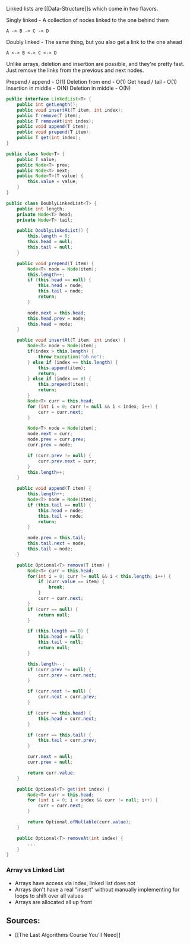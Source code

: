 Linked lists are [[Data-Structure]]s which come in two flavors.

Singly linked - A collection of nodes linked to the one behind them
```
A -> B -> C -> D
```

Doubly linked - The same thing, but you also get a link to the one ahead
```
A <-> B <-> C <-> D
```

Unlike arrays, deletion and insertion are possible, and they're pretty fast. Just remove the links from the previous and next nodes.

Prepend / append - O(1)
Deletion from end - O(1)
Get head / tail - O(1)
Insertion in middle - O(N)
Deletion in middle - O(N)

```java
public interface LinkedList<T> {
    public int getLength();
    public void insertAt(T item, int index);
    public T remove(T item);
    public T removeAt(int index);
    public void append(T item);
    public void prepend(T item);
    public T get(int index);
}
```

```java
public class Node<T> {
    public T value;
    public Node<T> prev;
    public Node<T> next;
    public Node<T>(T value) {
        this.value = value;
    }
}

public class DoublyLinkedList<T> {
    public int length;
    private Node<T> head;
    private Node<T> tail;

    public DoublyLinkedList() {
        this.length = 0;
        this.head = null;
        this.tail = null;
    }

    public void prepend(T item) {
        Node<T> node = Node(item);
        this.length++;
        if (this.head == null) {
            this.head = node;
            this.tail = node;
            return;
        }

        node.next = this.head;
        this.head.prev = node;
        this.head = node;
    }

    public void insertAt(T item, int index) {
        Node<T> node = Node(item);
        if(index > this.length) {
            throw Exception("oh no");
        } else if (index == this.length) {
            this.append(item);
            return;
        } else if (index == 0) {
            this.prepend(item);
            return;
        }
        Node<T> curr = this.head;
        for (int i = 0; curr != null && i < index; i++) {
            curr = curr.next;
        }

        Node<T> node = Node(item);
        node.next = curr;
        node.prev = curr.prev;
        curr.prev = node;

        if (curr.prev != null) {
            curr.prev.next = curr;
        }
        this.length++;
    }

    public void append(T item) {
        this.length++;
        Node<T> node = Node(item);
        if (this.tail == null) {
            this.head = node;
            this.tail = node;
            return;
        }

        node.prev = this.tail;
        this.tail.next = node;
        this.tail = node;
    }

    public Optional<T> remove(T item) {
        Node<T> curr = this.head;
        for(int i = 0; curr != null && i < this.length; i++) {
            if (curr.value == item) {
                break;
            }
            curr = curr.next;
        }
        if (curr == null) {
            return null;
        }

        if (this.length == 0) {
            this.head = null;
            this.tail = null;
            return null;
        }

        this.length--;
        if (curr.prev != null) {
            curr.prev = curr.next;
        }

        if (curr.next != null) {
            curr.next = curr.prev;
        }

        if (curr == this.head) {
            this.head = curr.next;
        }

        if (curr == this.tail) {
            this.tail = curr.prev;
        }

        curr.next = null;
        curr.prev = null;

        return curr.value;
    }

    public Optional<T> get(int index) {
        Node<T> curr = this.head;
        for (int i = 0; i < index && curr != null; i++) {
            curr = curr.next;
        }

        return Optional.ofNullable(curr.value);
    }

    public Optional<T> removeAt(int index) {
        ...
    }
}
```

### Array vs Linked List

* Arrays have access via index, linked list does not
* Arrays don't have a real "insert" without manually implementing for loops to shift over all values
* Arrays are allocated all up front

## Sources:

* [[The Last Algorithms Course You'll Need]]
